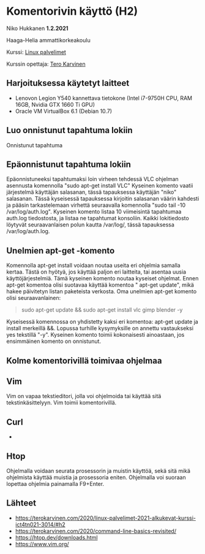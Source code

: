 # Komentorivin käyttö (H2)

Niko Hukkanen **1.2.2021**

Haaga-Helia ammattikorkeakoulu

Kurssi: [Linux palvelimet](https://terokarvinen.com/2020/linux-palvelimet-2021-alkukevat-kurssi-ict4tn021-3014/) 

Kurssin opettaja: [Tero Karvinen](https://terokarvinen.com/)

## Harjoituksessa käytetyt laitteet
 - Lenovon Legion Y540 kannettava tietokone (Intel i7-9750H CPU, RAM 16GB, Nvidia GTX 1660 Ti GPU)
 - Oracle VM VirtualBox 6.1 (Debian 10.7)

 

## Luo onnistunut tapahtuma lokiin

Onnistunut tapahtuma

## Epäonnistunut tapahtuma lokiin
Epäonnistuneeksi tapahtumaksi loin virheen tehdessä VLC ohjelman asennusta komennolla "sudo apt-get install VLC" Kyseinen komento vaatii järjestelmä käyttäjän salasanan, tässä tapauksessa käyttäjän "niko" salasanan. Tässä kyseisessä tapauksessa kirjoitin salasanan väärin kahdesti ja pääsin tarkastelemaan virhettä seuraavalla komennolla "sudo tail -10 /var/log/auth.log". Kyseinen komento listaa 10 viimeisintä tapahtumaa auth.log tiedostosta, ja listaa ne tapahtumat konsoliin. Kaikki lokitiedosto löytyvät seuraavanlaisen polun kautta /var/log/, tässä tapauksessa /var/log/auth.log.
## Unelmien apt-get -komento
Komennolla apt-get install voidaan noutaa useita eri ohjelmia samalla kertaa. Tästä on hyötyä, jos käyttää paljon eri laitteita, tai asentaa uusia käyttöjärjestelmiä. Tämä kyseinen komento noutaa kyseiset ohjelmat. Ennen apt-get komentoa olisi suotavaa käyttää komentoa " apt-get update", mikä hakee päivitetyn listan paketeista verkosta.
Oma unelmien apt-get komento olisi seuraavanlainen:  

> sudo apt-get update &&  sudo apt-get install  vlc gimp blender -y

Kyseisessä komennossa on yhdistetty kaksi eri komentoa: apt-get update ja install merkeillä &&. Lopussa turhille kysymyksille on annettu vastaukseksi yes tekstillä "-y". Kyseinen komento toimii kokonaisesti ainoastaan, jos ensimmäinen komento on onnistunut.
## Kolme komentorivillä toimivaa ohjelmaa

## Vim
Vim on vapaa tekstieditori, jolla voi ohjelmoida tai käyttää sitä tekstinkäsittelyyn. Vim toimii komentorivillä.
## Curl
-
## Htop
Ohjelmalla voidaan seurata prosessorin ja muistin käyttöä, sekä sitä mikä ohjelmista käyttää muistia ja prosessoria eniten. Ohjelmalla voi suoraan lopettaa ohjelmia painamalla F9+Enter.
## Lähteet

 - https://terokarvinen.com/2020/linux-palvelimet-2021-alkukevat-kurssi-ict4tn021-3014/#h2
 - https://terokarvinen.com/2020/command-line-basics-revisited/
 - https://htop.dev/downloads.html
 - https://www.vim.org/
